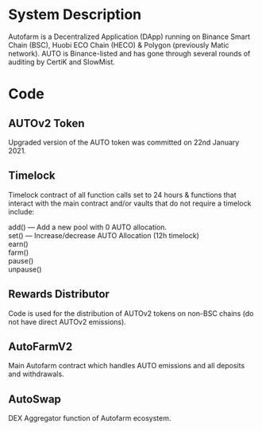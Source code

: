 # System Description

Autofarm is a Decentralized Application (DApp) running on Binance Smart Chain (BSC), Huobi ECO Chain (HECO) & Polygon (previously Matic network). AUTO is Binance-listed and has gone through several rounds of auditing by CertiK and SlowMist.


# Code

## AUTOv2 Token
Upgraded version of the AUTO token was committed on 22nd January 2021.

## Timelock
Timelock contract of all function calls set to 24 hours & functions that interact with the main contract and/or vaults that do not require a timelock include:

add() — Add a new pool with 0 AUTO allocation.  
set() — Increase/decrease AUTO Allocation (12h timelock)       
earn()  
farm()  
pause()  
unpause()

## Rewards Distributor

Code is used for the distribution of AUTOv2 tokens on non-BSC chains (do not have direct AUTOv2 emissions).

## AutoFarmV2

Main Autofarm contract which handles AUTO emissions and all deposits and withdrawals.

## AutoSwap

DEX Aggregator function of Autofarm ecosystem.
